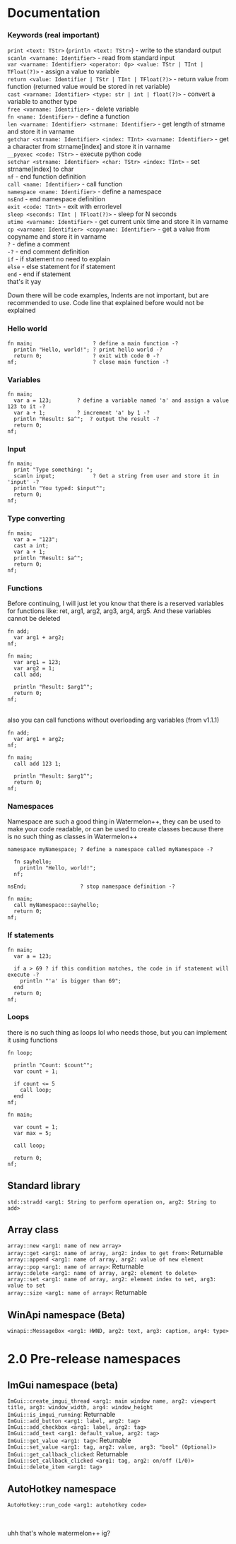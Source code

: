 # Documentation
### Keywords (real important)
```print <text: TStr>``` (```println <text: TStr>```) - write to the standard output<br>
```scanln <varname: Identifier>``` - read from standard input<br>
```var <varname: Identifier> <operator: Op> <value: TStr | TInt | TFloat(?)>``` - assign a value to variable<br>
```return <value: Identifier | TStr | TInt | TFloat(?)>``` - return value from function (returned value would be stored in ret variable)<br>
```cast <varname: Identifier> <type: str | int | float(?)>``` - convert a variable to another type<br>
```free <varname: Identifier>``` - delete variable<br>
```fn <name: Identifier>``` - define a function<br>
```len <varname: Identifier> <strname: Identifier>``` - get length of strname and store it in varname<br>
```getchar <strname: Identifier> <index: TInt> <varname: Identifier>``` - get a character from strname[index] and store it in varname<br>
```__pyexec <code: TStr>``` - execute python code<br>
```setchar <strname: Identifier> <char: TStr> <index: TInt>``` - set strname[index] to char<br>
```nf``` - end function definition<br>
```call <name: Identifier>``` - call function<br>
```namespace <name: Identifier>``` - define a namespace<br>
```nsEnd``` - end namespace definition<br>
```exit <code: TInt>``` - exit with errorlevel<br>
```sleep <seconds: TInt | TFloat(?)>``` - sleep for N seconds<br>
```utime <varname: Identifier>``` - get current unix time and store it in varname<br>
```cp <varname: Identifier> <copyname: Identifier>``` - get a value from copyname and store it in varname<br>
```?``` - define a comment<br>
```-?``` - end comment definition<br>
```if``` - if statement no need to explain<br>
```else``` - else statement for if statement<br>
```end``` - end if statement<br>
that's it yay

Down there will be code examples, Indents are not important, but are recommended to use. Code line that explained before would not be explained
### Hello world
```
fn main;                   ? define a main function -?
  println "Hello, world!"; ? print hello world -?
  return 0;                ? exit with code 0 -?
nf;                        ? close main function -?
```

### Variables
```
fn main;
  var a = 123;        ? define a variable named 'a' and assign a value 123 to it -?
  var a + 1;          ? increment 'a' by 1 -?
  println "Result: $a^";  ? output the result -?
  return 0;
nf;
```

### Input
```
fn main;
  print "Type something: ";
  scanln input;            ? Get a string from user and store it in 'input' -?
  println "You typed: $input^";
  return 0;
nf;
```

### Type converting
```
fn main;
  var a = "123";
  cast a int;
  var a + 1;
  println "Result: $a^";
  return 0;
nf;
```

### Functions
Before continuing, I will just let you know that there is a reserved variables for functions like: ret, arg1, arg2, arg3, arg4, arg5. And these variables cannot be deleted
```
fn add;
  var arg1 + arg2;
nf;

fn main;
  var arg1 = 123;
  var arg2 = 1;
  call add;

  println "Result: $arg1^";
  return 0;
nf;
```
<br>also you can call functions without overloading arg variables (from v1.1.1)
```
fn add;
  var arg1 + arg2;
nf;

fn main;
  call add 123 1;

  println "Result: $arg1^";
  return 0;
nf;
```

### Namespaces
Namespace are such a good thing in Watermelon++, they can be used to make your code readable, or can be used to create classes because there is no such thing as classes in Watermelon++
```
namespace myNamespace; ? define a namespace called myNamespace -?

  fn sayhello;
    println "Hello, world!";
  nf;

nsEnd;                 ? stop namespace definition -?

fn main;
  call myNamespace::sayhello;
  return 0;
nf;
```

### If statements
```
fn main;
  var a = 123;

  if a > 69 ? if this condition matches, the code in if statement will execute -?
    println "'a' is bigger than 69";
  end
  return 0;
nf;
```

### Loops
there is no such thing as loops lol who needs those, but you can implement it using functions
```
fn loop;

  println "Count: $count^";
  var count + 1;

  if count <= 5
    call loop;
  end
nf;

fn main;

  var count = 1;
  var max = 5;

  call loop;

  return 0;
nf;
```

## Standard library
```std::stradd <arg1: String to perform operation on, arg2: String to add>```

## Array class
```array::new <arg1: name of new array>```<br>
```array::get <arg1: name of array, arg2: index to get from>```: Returnable<br>
```array::append <arg1: name of array, arg2: value of new element```<br>
```array::pop <arg1: name of array>```: Returnable<br>
```array::delete <arg1: name of array, arg2: element to delete>```<br>
```array::set <arg1: name of array, arg2: element index to set, arg3: value to set```<br>
```array::size <arg1: name of array>```: Returnable<br>

## WinApi namespace (Beta)
```winapi::MessageBox <arg1: HWND, arg2: text, arg3: caption, arg4: type>```<br>

# 2.0 Pre-release namespaces
## ImGui namespace (beta)
```ImGui::create_imgui_thread <arg1: main window name, arg2: viewport title, arg3: window_width, arg4: window_height```<br>
```ImGui::is_imgui_running```: Returnable<br>
```ImGui::add_button <arg1: label, arg2: tag>```<br>
```ImGui::add_checkbox <arg1: label, arg2: tag>```<br>
```ImGui::add_text <arg1: default_value, arg2: tag>```<br>
```ImGui::get_value <arg1: tag>```: Returnable<br>
```ImGui::set_value <arg1: tag, arg2: value, arg3: "bool" (Optional)>```<br>
```ImGui::get_callback_clicked```: Returnable<br>
```ImGui::set_callback_clicked <arg1: tag, arg2: on/off (1/0)>```<br>
```ImGui::delete_item <arg1: tag>```<br>
## AutoHotkey namespace
```AutoHotkey::run_code <arg1: autohotkey code>```<br>

<br>
<br>
uhh that's whole watermelon++ ig?
